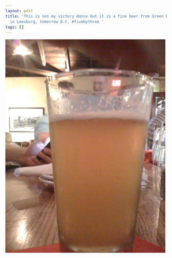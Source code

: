 ```yaml
---
layout: post
title: 'This is not my victory dance but it is a fine beer from Green Flash. Dinner
  in Leesburg, tomorrow D.C. #fivebythree '
tags: []
---
```


<p>
<div class='p_embed p_image_embed'>
<img alt="Image" height="667" src="/images/29492591-image.jpg" width="500" />

</div>
</p>
